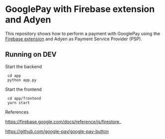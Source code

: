 # GooglePay with Firebase extension and Adyen

This repository shows how to perform a payment with GooglePay using the [Firebase extension](https://github.com/google-pay/firebase-extension) 
and Adyen as Payment Service Provider (PSP).

## Running on DEV

Start the backend

```
 cd app
 python app.py
```
Start the frontend

```
 cd app/frontend
 yarn start
```

References

https://firebase.google.com/docs/reference/js/firestore_

https://github.com/google-pay/google-pay-button